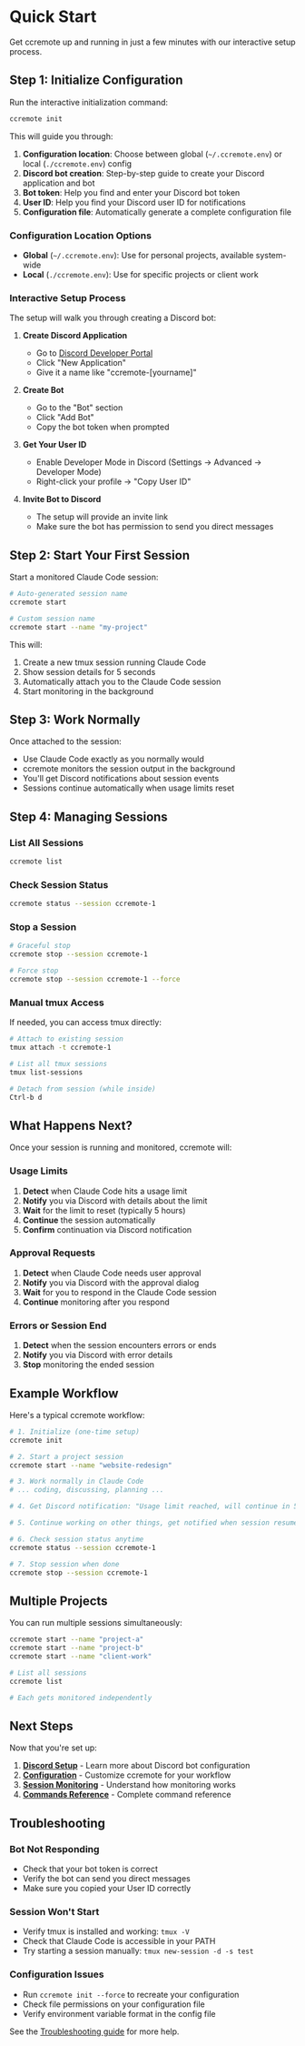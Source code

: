 # Quick Start

Get ccremote up and running in just a few minutes with our interactive setup process.

## Step 1: Initialize Configuration

Run the interactive initialization command:

```bash
ccremote init
```

This will guide you through:

1. **Configuration location**: Choose between global (`~/.ccremote.env`) or local (`./ccremote.env`) config
2. **Discord bot creation**: Step-by-step guide to create your Discord application and bot
3. **Bot token**: Help you find and enter your Discord bot token
4. **User ID**: Help you find your Discord user ID for notifications
5. **Configuration file**: Automatically generate a complete configuration file

### Configuration Location Options

- **Global** (`~/.ccremote.env`): Use for personal projects, available system-wide
- **Local** (`./ccremote.env`): Use for specific projects or client work

### Interactive Setup Process

The setup will walk you through creating a Discord bot:

1. **Create Discord Application**
   - Go to [Discord Developer Portal](https://discord.com/developers/applications)
   - Click "New Application"
   - Give it a name like "ccremote-[yourname]"

2. **Create Bot**
   - Go to the "Bot" section
   - Click "Add Bot"
   - Copy the bot token when prompted

3. **Get Your User ID**
   - Enable Developer Mode in Discord (Settings → Advanced → Developer Mode)
   - Right-click your profile → "Copy User ID"

4. **Invite Bot to Discord**
   - The setup will provide an invite link
   - Make sure the bot has permission to send you direct messages

## Step 2: Start Your First Session

Start a monitored Claude Code session:

```bash
# Auto-generated session name
ccremote start

# Custom session name
ccremote start --name "my-project"
```

This will:
1. Create a new tmux session running Claude Code
2. Show session details for 5 seconds
3. Automatically attach you to the Claude Code session
4. Start monitoring in the background

## Step 3: Work Normally

Once attached to the session:
- Use Claude Code exactly as you normally would
- ccremote monitors the session output in the background
- You'll get Discord notifications about session events
- Sessions continue automatically when usage limits reset

## Step 4: Managing Sessions

### List All Sessions
```bash
ccremote list
```

### Check Session Status
```bash
ccremote status --session ccremote-1
```

### Stop a Session
```bash
# Graceful stop
ccremote stop --session ccremote-1

# Force stop
ccremote stop --session ccremote-1 --force
```

### Manual tmux Access
If needed, you can access tmux directly:
```bash
# Attach to existing session
tmux attach -t ccremote-1

# List all tmux sessions
tmux list-sessions

# Detach from session (while inside)
Ctrl-b d
```

## What Happens Next?

Once your session is running and monitored, ccremote will:

### Usage Limits
1. **Detect** when Claude Code hits a usage limit
2. **Notify** you via Discord with details about the limit
3. **Wait** for the limit to reset (typically 5 hours)
4. **Continue** the session automatically
5. **Confirm** continuation via Discord notification

### Approval Requests
1. **Detect** when Claude Code needs user approval
2. **Notify** you via Discord with the approval dialog
3. **Wait** for you to respond in the Claude Code session
4. **Continue** monitoring after you respond

### Errors or Session End
1. **Detect** when the session encounters errors or ends
2. **Notify** you via Discord with error details
3. **Stop** monitoring the ended session

## Example Workflow

Here's a typical ccremote workflow:

```bash
# 1. Initialize (one-time setup)
ccremote init

# 2. Start a project session
ccremote start --name "website-redesign"

# 3. Work normally in Claude Code
# ... coding, discussing, planning ...

# 4. Get Discord notification: "Usage limit reached, will continue in 5 hours"

# 5. Continue working on other things, get notified when session resumes

# 6. Check session status anytime
ccremote status --session ccremote-1

# 7. Stop session when done
ccremote stop --session ccremote-1
```

## Multiple Projects

You can run multiple sessions simultaneously:

```bash
ccremote start --name "project-a"
ccremote start --name "project-b" 
ccremote start --name "client-work"

# List all sessions
ccremote list

# Each gets monitored independently
```

## Next Steps

Now that you're set up:

1. **[Discord Setup](./discord-setup.md)** - Learn more about Discord bot configuration
2. **[Configuration](./configuration.md)** - Customize ccremote for your workflow
3. **[Session Monitoring](./monitoring.md)** - Understand how monitoring works
4. **[Commands Reference](./commands.md)** - Complete command reference

## Troubleshooting

### Bot Not Responding
- Check that your bot token is correct
- Verify the bot can send you direct messages
- Make sure you copied your User ID correctly

### Session Won't Start
- Verify tmux is installed and working: `tmux -V`
- Check that Claude Code is accessible in your PATH
- Try starting a session manually: `tmux new-session -d -s test`

### Configuration Issues
- Run `ccremote init --force` to recreate your configuration
- Check file permissions on your configuration file
- Verify environment variable format in the config file

See the [Troubleshooting guide](./troubleshooting.md) for more help.